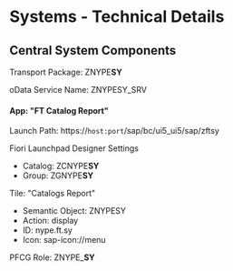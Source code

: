 # Systems - Technical Details

## Central System Components

Transport Package: ZNYPE**SY**

oData Service Name: ZNYPESY_SRV

#### App: "FT Catalog Report"

Launch Path: https://`host:port`/sap/bc/ui5_ui5/sap/zftsy

Fiori Launchpad Designer Settings<br>
* Catalog: ZCNYPE**SY**
* Group: ZGNYPE**SY**

Tile: "Catalogs Report"<br>
* Semantic Object: ZNYPESY
* Action: display
* ID: nype.ft.sy
* Icon: sap-icon://menu

PFCG Role: ZNYPE_**SY**

